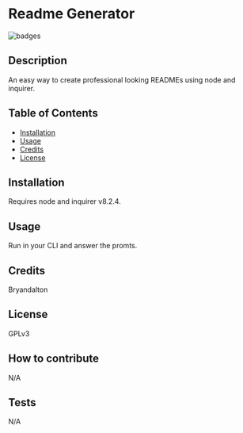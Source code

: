 
# Readme Generator

![badges](https://img.shields.io/badge/license-GPLv3-blue.svg)

## Description

  An easy way to create professional looking READMEs using node and inquirer.

## Table of Contents
    
  - [Installation](#installation)
  - [Usage](#usage)
  - [Credits](#credits)
  - [License](#license)

## Installation

  Requires node and inquirer v8.2.4.

## Usage

  Run in your CLI and answer the promts.

## Credits

  Bryandalton

## License

  GPLv3
        
## How to contribute
    
  N/A
        
## Tests
        
  N/A